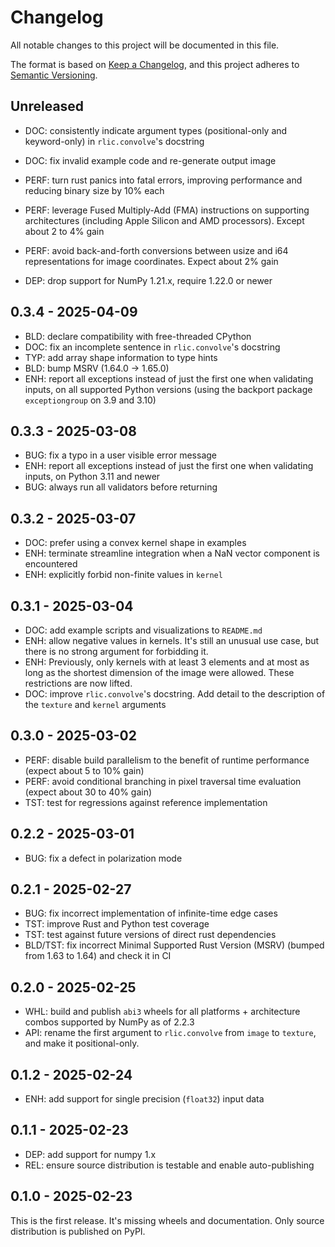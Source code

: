 # Changelog
All notable changes to this project will be documented in this file.

The format is based on [Keep a Changelog](https://keepachangelog.com/en/1.1.0/),
and this project adheres to [Semantic Versioning](https://semver.org/spec/v2.0.0.html).

## Unreleased

- DOC: consistently indicate argument types (positional-only and keyword-only)
  in `rlic.convolve`'s docstring
- DOC: fix invalid example code and re-generate output image
- PERF: turn rust panics into fatal errors, improving performance and
  reducing binary size by 10% each
- PERF: leverage Fused Multiply-Add (FMA) instructions on supporting architectures
  (including Apple Silicon and AMD processors). Except about 2 to 4% gain
- PERF: avoid back-and-forth conversions between usize and i64 representations
  for image coordinates. Expect about 2% gain

- DEP: drop support for NumPy 1.21.x, require 1.22.0 or newer

## 0.3.4 - 2025-04-09

- BLD: declare compatibility with free-threaded CPython
- DOC: fix an incomplete sentence in `rlic.convolve`'s docstring
- TYP: add array shape information to type hints
- BLD: bump MSRV (1.64.0 -> 1.65.0)
- ENH: report all exceptions instead of just the first one when validating inputs,
  on all supported Python versions (using the backport package `exceptiongroup`
  on 3.9 and 3.10)

## 0.3.3 - 2025-03-08

- BUG: fix a typo in a user visible error message
- ENH: report all exceptions instead of just the first one when validating inputs, on
  Python 3.11 and newer
- BUG: always run all validators before returning

## 0.3.2 - 2025-03-07

- DOC: prefer using a convex kernel shape in examples
- ENH: terminate streamline integration when a NaN vector component is encountered
- ENH: explicitly forbid non-finite values in `kernel`

## 0.3.1 - 2025-03-04

- DOC: add example scripts and visualizations to `README.md`
- ENH: allow negative values in kernels. It's still an unusual use case,
  but there is no strong argument for forbidding it.
- ENH: Previously, only kernels with at least 3 elements and at most as long as
  the shortest dimension of the image were allowed. These restrictions are now
  lifted.
- DOC: improve `rlic.convolve`'s docstring. Add detail to the description of the
  `texture` and `kernel` arguments

## 0.3.0 - 2025-03-02

- PERF: disable build parallelism to the benefit of runtime performance
  (expect about 5 to 10% gain)
- PERF: avoid conditional branching in pixel traversal time evaluation
  (expect about 30 to 40% gain)
- TST: test for regressions against reference implementation

## 0.2.2 - 2025-03-01

- BUG: fix a defect in polarization mode

## 0.2.1 - 2025-02-27

- BUG: fix incorrect implementation of infinite-time edge cases
- TST: improve Rust and Python test coverage
- TST: test against future versions of direct rust dependencies
- BLD/TST: fix incorrect Minimal Supported Rust Version (MSRV) (bumped from 1.63
  to 1.64) and check it in CI

## 0.2.0 - 2025-02-25

- WHL: build and publish `abi3` wheels for all platforms + architecture combos
  supported by NumPy as of 2.2.3
- API: rename the first argument to `rlic.convolve` from `image` to `texture`,
  and make it positional-only.

## 0.1.2 - 2025-02-24

- ENH: add support for single precision (`float32`) input data

## 0.1.1 - 2025-02-23

- DEP: add support for numpy 1.x
- REL: ensure source distribution is testable and enable auto-publishing

## 0.1.0 - 2025-02-23

This is the first release. It's missing wheels and documentation.
Only source distribution is published on PyPI.
